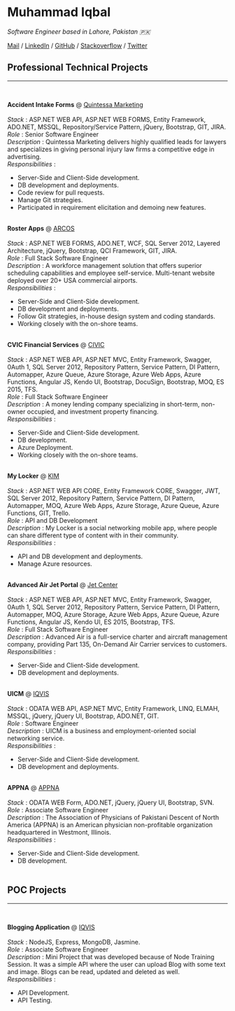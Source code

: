 # Muhammad Iqbal
_Software Engineer based in Lahore, Pakistan 🇵🇰_ <br>

[Mail](mailto:agha.muhammad.iqbal@gmail.com) / [LinkedIn](https://www.linkedin.com/in/muhammadiqbaldotnet) / [GitHub](https://github.com/aghadostain/) / [Stackoverflow](https://stackoverflow.com/users/5985558/jbs) / [Twitter](https://twitter.com/agha_dostain/) 
<br>

## Professional Technical Projects
---
<br>

**Accident Intake Forms** @ [Quintessa Marketing](http://quintessamarketing.com)
<br><br>
_Stack_ : ASP.NET WEB API, ASP.NET WEB FORMS, Entity Framework, ADO.NET, MSSQL, Repository/Service Pattern, jQuery, Bootstrap, GIT, JIRA.
<br>
_Role_ : Senior Software Engineer
<br>
_Description_ : Quintessa Marketing delivers highly qualified leads for lawyers and specializes in giving personal injury law firms a competitive edge in advertising.
<br>
_Responsibilities_ :

  - Server-Side and Client-Side development.
  - DB development and deployments.
  - Code review for pull requests.
  - Manage Git strategies.
  - Participated in requirement elicitation and demoing new features.
<br> <br>
  
__Roster Apps__ @ [ARCOS](https://www.arcos-inc.com/rosterapps/)
<br><br>
_Stack_ : ASP.NET WEB FORMS, ADO.NET, WCF, SQL Server 2012, Layered Architecture, jQuery, Bootstrap, QCI Framework, GIT, JIRA.
<br>
_Role_ : Full Stack Software Engineer
<br>
_Description_ : A workforce management solution that offers superior scheduling capabilities and employee self-service. Multi-tenant website deployed over 20+ USA commercial airports.
<br>
_Responsibilities_ : 

  + Server-Side and Client-Side development.
  + DB development and deployments.
  + Follow Git strategies, in-house design system and coding standards.
  + Working closely with the on-shore teams.
<br><br>

__CVIC Financial Services__ @ [CIVIC](https://www.civicfs.com/)
<br><br>
_Stack_ : ASP.NET WEB API, ASP.NET MVC, Entity Framework, Swagger, 0Auth 1, SQL Server 2012, Repository Pattern, Service Pattern, DI Pattern, Automapper, Azure Queue, Azure Storage, Azure Web Apps, Azure Functions, Angular JS, Kendo UI, Bootstrap, DocuSign, Bootstrap, MOQ, ES
2015, TFS.
<br>
_Role_ : Full Stack Software Engineer
<br>
_Description_ : A money lending company specializing in short-term, non-owner occupied, and investment property financing.
<br>
_Responsibilities_ : 

  + Server-Side and Client-Side development.
  + DB development.
  + Azure Deployment.
  + Working closely with the on-shore teams.
<br><br>

__My Locker__ @ [KIM](https://kimsp.co.uk/)
<br><br>
_Stack_ : ASP.NET WEB API CORE, Entity Framework CORE, Swagger, JWT, SQL Server 2012, Repository Pattern, Service Pattern, DI Pattern, Automapper, MOQ, Azure Web Apps, Azure Storage, Azure Queue, Azure Functions, GIT, Trello.
<br>
_Role_ : API and DB Development
<br>
_Description_ : My Locker is a social networking mobile app, where people can share different type of content with in their community.
<br>
_Responsibilities_ : 

  + API and DB development and deployments.
  + Manage Azure resources.
<br><br>

__Advanced Air Jet Portal__ @ [Jet Center](https://jetcenterla.com/)
<br><br>
_Stack_ : ASP.NET WEB API, ASP.NET MVC, Entity Framework, Swagger, 0Auth 1, SQL Server 2012, Repository Pattern, Service Pattern, DI Pattern, Automapper, MOQ, Azure Storage, Azure Web Apps, Azure Queue, Azure Functions, Angular JS, Kendo UI, ES 2015, Bootstrap, TFS.
<br>
_Role_ : Full Stack Software Engineer
<br>
_Description_ : Advanced Air is a full-service charter and aircraft management company, providing Part 135, On-Demand Air Carrier services to customers.
<br>
_Responsibilities_ : 

  + Server-Side and Client-Side development.
  + DB development and deployments.
<br><br>

__UICM__ @ [IQVIS](https://www.iqvis.com/)
<br><br>
_Stack_ : ODATA WEB API, ASP.NET MVC, Entity Framework, LINQ, ELMAH, MSSQL, jQuery, jQuery UI, Bootstrap, ADO.NET, GIT.
<br>
_Role_ : Software Engineer
<br>
_Description_ : UICM is a business and employment-oriented social networking service.
<br>
_Responsibilities_ : 

  + Server-Side and Client-Side development.
  + DB development and deployments.
<br><br>


__APPNA__ @ [APPNA](https://appna.org/)
<br><br>
_Stack_ : ODATA WEB Form, ADO.NET, jQuery, jQuery UI, Bootstrap, SVN.
<br>
_Role_ : Associate Software Engineer
<br>
_Description_ : The Association of Physicians of Pakistani Descent of North America (APPNA) is an American physician non-profitable organization headquartered in Westmont, Illinois.
<br>
_Responsibilities_ : 

  + Server-Side and Client-Side development.
  + DB development.
<br><br>


## POC Projects
---
<br>

__Blogging Application__ @ [IQVIS](https://www.iqvis.com/)
<br><br>
_Stack_ : NodeJS, Express, MongoDB, Jasmine.
<br>
_Role_ : Associate Software Engineer
<br>
_Description_ : Mini Project that was developed because of Node Training Session. It was a simple API where the user can upload Blog with some text and image. Blogs can be read, updated and deleted as well.
<br>
_Responsibilities_ : 

  + API Development.
  + API Testing.
<br><br>


<script type="text/javascript">window.onload = function(){document.getElementsByTagName("footer")[0].remove();document.getElementsByClassName("view")[0].remove();}</script>
